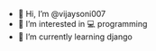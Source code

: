 - 👋 Hi, I’m @vijaysoni007
- 👀 I’m interested in 💻 programming
- 🌱 I’m currently learning django
<!---
vijaysoni007/vijaysoni007 is a ✨ special ✨ repository because its `README.md` (this file) appears on your GitHub profile.
You can click the Preview link to take a look at your changes.
--->
